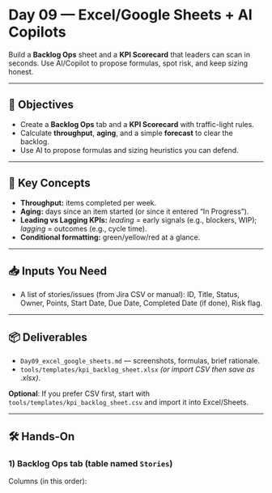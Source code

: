 # Day 09 — Excel/Google Sheets + AI Copilots

Build a **Backlog Ops** sheet and a **KPI Scorecard** that leaders can scan in seconds. Use AI/Copilot to propose formulas, spot risk, and keep sizing honest.

---

## 🎯 Objectives
- Create a **Backlog Ops** tab and a **KPI Scorecard** with traffic-light rules.
- Calculate **throughput**, **aging**, and a simple **forecast** to clear the backlog.
- Use AI to propose formulas and sizing heuristics you can defend.

---

## 🧠 Key Concepts
- **Throughput:** items completed per week.  
- **Aging:** days since an item started (or since it entered “In Progress”).  
- **Leading vs Lagging KPIs:** *leading* = early signals (e.g., blockers, WIP); *lagging* = outcomes (e.g., cycle time).  
- **Conditional formatting:** green/yellow/red at a glance.

---

## 📥 Inputs You Need
- A list of stories/issues (from Jira CSV or manual): ID, Title, Status, Owner, Points, Start Date, Due Date, Completed Date (if done), Risk flag.

---

## 📦 Deliverables
- `Day09_excel_google_sheets.md` — screenshots, formulas, brief rationale.  
- `tools/templates/kpi_backlog_sheet.xlsx` *(or import CSV then save as .xlsx)*.

**Optional**: If you prefer CSV first, start with `tools/templates/kpi_backlog_sheet.csv` and import it into Excel/Sheets.

---

## 🛠 Hands-On

### 1) Backlog Ops tab (table named `Stories`)
Columns (in this order):

